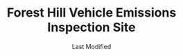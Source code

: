 ---
layout: location-page
date: Last Modified
description: "Local COVID-19 testing is available at Forest Hill Vehicle Emissions Inspection Site in Forest Hill, Maryland, USA."
permalink: "locations/maryland/forest-hill/forest-hill-vehicle-emissions-inspection-site/"
tags:
  - locations
  - maryland
title: Forest Hill Vehicle Emissions Inspection Site
uniqueName: forest-hill-vehicle-emissions-inspection-site
state: Maryland
stateAbbr: MD
hood: "Forest Hill"
address: "1631 Robin Cir #3068"
city: "Forest Hill"
zip: "21050"
zipsNearby: "19701 19934 19936 19703 19938 19706 19901 19902 19903 19904 19905 19906 19943 19953 19707 19955 19708 19961 19962 19709 19710 19702 19711 19712 19713 19714 19715 19716 19717 19718 19725 19726 19720 19721 19730 19731 19732 19733 19977 19734 19979 19735 19801 19802 19803 19804 19805 19806 19807 19808 19809 19810 19850 19880 19884 19885 19886 19890 19891 19892 19893 19894 19895 19896 19897 19898 19899 19980 19736 19964 08001 08014 08023 08027 08323 08038 08039 08067 08069 08070 08072 08079 08353 08085 08098 15468 17301 19501 17302 17501 17003 17303 17304 17502 17503 17504 17306 17375 19506 19507 17307 17505 19508 17506 17214 17007 17507 17309 17508 17010 17001 17011 17012 17089 17013 17015 17310 17509 17311 17512 17516 17016 17083 17312 17313 17018 17314 17517 17019 19518 17518 17316 17519 17520 17317 17022 17521 19520 17318 17025 17522 17549 17319 17320 17321 17322 17323 17026 17527 17324 19523 17325 17327 17329 17528 17529 17027 17028 17331 17332 17333 17334 17335 17101 17102 17103 17104 17105 17106 17107 17108 17109 17110 17111 17112 17113 17120 17121 17122 17123 17124 17125 17126 17127 17128 17129 17130 17140 17177 17033 17034 17532 17533 17036 17337 17534 17038 17535 17536 17039 17537 17573 17601 17602 17603 17604 17605 17606 17607 17608 17611 17622 17699 17538 17041 17042 17046 17043 17540 17339 17543 17340 17342 17343 17344 17345 17545 17547 17053 17550 17050 17055 17057 17551 19540 19542 19543 19544 17064 17065 17552 17554 17347 17067 17555 17070 17349 17557 17072 17073 17350 17352 17560 17077 17353 17078 17562 17563 17564 17565 19548 17566 17355 19601 19602 19603 19604 19605 19606 19607 19608 19609 19610 19611 19612 17567 17356 17568 19550 17569 17085 17570 17087 19551 17572 17358 17250 17088 17360 19554 17361 17575 17576 17261 17354 17362 17578 17363 17579 17093 17580 19560 17581 17364 17983 17582 17365 19565 17583 17584 17366 17585 19567 17368 17315 17401 17402 17403 17404 17405 17406 17407 17408 17415 17370 17371 17372 17272 19310 19311 19312 19421 19316 19008 19317 19013 19014 19015 19016 19022 19017 19425 19319 19320 19330 19331 19339 19340 19397 19398 19399 19432 19333 19335 19372 19028 19341 19353 19033 19342 19343 19039 19043 19098 19344 19345 19346 19347 19348 19442 19350 19052 19351 19352 19354 19355 19060 19061 19037 19063 19064 19065 19086 19091 19357 19358 19070 19360 19073 19074 19362 19363 19301 19457 19365 19453 19460 19366 19367 19464 19465 19076 19078 19468 19369 19470 19475 19371 19081 19373 19374 19375 19480 19481 19482 19484 19485 19493 19494 19495 19496 19376 19380 19381 19382 19383 19388 19318 19390 19395 19094 20001 20002 20003 20004 20005 20006 20007 20008 20009 20010 20011 20012 20013 20015 20016 20017 20018 20019 20020 20022 20023 20024 20026 20027 20029 20030 20032 20033 20035 20036 20037 20038 20039 20040 20041 20042 20043 20044 20045 20046 20047 20049 20050 20051 20052 20053 20055 20056 20057 20058 20059 20060 20061 20062 20063 20064 20065 20066 20067 20068 20069 20070 20071 20073 20074 20075 20076 20077 20078 20080 20081 20082 20088 20090 20091 20097 20098 20201 20202 20203 20204 20206 20207 20208 20210 20211 20212 20213 20214 20215 20216 20217 20218 20219 20220 20221 20222 20223 20224 20226 20227 20228 20229 20230 20232 20233 20235 20237 20238 20239 20240 20241 20242 20244 20245 20250 20251 20254 20260 20261 20262 20265 20266 20268 20270 20277 20289 20299 20301 20303 20306 20307 20310 20314 20317 20318 20319 20330 20340 20350 20355 20370 20372 20373 20374 20375 20376 20380 20388 20389 20390 20391 20392 20393 20394 20395 20398 20401 20402 20403 20404 20405 20406 20407 20408 20409 20410 20411 20412 20413 20414 20415 20416 20417 20418 20419 20420 20421 20422 20423 20424 20425 20426 20427 20428 20429 20431 20433 20434 20435 20436 20437 20439 20440 20441 20442 20444 20447 20451 20453 20456 20460 20463 20468 20469 20470 20472 20500 20501 20502 20503 20504 20505 20506 20507 20508 20509 20510 20511 20515 20520 20521 20522 20523 20524 20525 20526 20527 20528 20529 20530 20531 20532 20533 20534 20535 20536 20537 20538 20539 20540 20541 20542 20543 20544 20546 20547 20548 20549 20551 20552 20553 20554 20555 20557 20558 20559 20560 20565 20566 20570 20571 20572 20573 20575 20576 20577 20578 20579 20580 20581 20585 20586 20590 20591 20593 20594 20597 20599 20701 20861 20862 20838 20839 20704 20705 20810 20811 20813 20814 20815 20816 20817 20824 20825 20827 20889 20892 20894 20710 20715 20716 20717 20718 20719 20720 20721 20841 20722 20833 20866 20818 20731 20743 20747 20753 20791 20799 20733 20871 20740 20741 20742 20872 20751 20842 20754 20755 20758 20759 20877 20878 20879 20882 20883 20884 20885 20886 20898 20899 20765 20896 20874 20875 20876 20812 20769 20768 20770 20771 20776 20777 20781 20782 20783 20784 20785 20787 20788 20794 20891 20895 20703 20706 20707 20708 20709 20723 20724 20725 20726 20711 20712 20714 20830 20832 20697 20790 20797 20737 20738 20847 20848 20849 20850 20851 20852 20853 20854 20855 20857 20859 20860 20763 20764 20901 20902 20903 20904 20905 20906 20907 20908 20910 20911 20912 20913 20914 20915 20916 20918 20993 20997 20868 20897 20746 20748 20752 20757 20762 20779 20772 20773 20774 20775 20792 20880 20778 20598 21001 21005 21010 21009 21710 21401 21403 21404 21405 21409 21411 21412 21402 21012 21013 21092 21201 21202 21203 21204 21205 21206 21207 21208 21209 21210 21211 21212 21213 21214 21215 21216 21217 21218 21219 21220 21221 21222 21223 21224 21225 21226 21227 21228 21229 21230 21231 21233 21234 21235 21236 21237 21239 21240 21241 21244 21250 21251 21252 21263 21264 21270 21273 21275 21278 21279 21280 21281 21282 21284 21285 21286 21287 21288 21289 21290 21297 21298 21607 21014 21015 21017 21018 21610 21020 21612 21714 21022 21717 21023 21719 21913 21617 21914 21027 21915 21619 21620 21690 21916 21623 21656 21028 21029 21030 21031 21065 21917 21044 21045 21046 21918 21625 21114 21032 21628 21034 21035 21036 21629 21919 21601 21037 21040 21920 21921 21922 21041 21042 21043 21727 21047 21048 21050 21051 21052 21701 21702 21703 21704 21705 21709 21053 21635 21054 21930 21056 21057 21060 21061 21062 21737 21738 21071 21636 21638 21639 21074 21075 21076 21077 21078 21640 21641 21082 21644 21084 21085 21645 21757 21087 21759 21762 21090 21723 21765 21093 21094 21088 21102 21649 21105 21650 21106 21769 21108 21651 21111 21770 21771 21652 21653 21754 21774 21775 21776 21901 21113 21117 21120 21122 21123 21128 21130 21902 21903 21131 21904 21132 21657 21658 21133 21136 21139 21660 21911 21140 21661 21778 21662 21780 21624 21647 21663 21144 21146 21665 21150 21152 21153 21666 21667 21154 21668 21784 21787 21670 21788 21671 21791 21792 21155 21156 21793 21912 21794 21157 21158 21160 21161 21162 21676 21797 21798 21104 21163 21678 21679 22201 22202 22203 22204 22205 22206 22207 22209 22210 22211 22212 22213 22214 22215 22216 22217 22219 22222 22225 22226 22227 22230 22240 22241 22242 22243 22244 22245 22246 20189 22066 22067 22101 22102 22103 22106 22107 22108 22109 56901 56902 56904 56915 56920 56933 56944 56945 56950 56965 56972 19489 19640 19887 19889 21098 21260 21261 17008 17091 17326 19487 21265 21268 21274 21283 21606 21681 21682 21683 21684 21685 21686 21687 21688 22218 22223 22229 22234" 
mapUrl: "http://maps.apple.com/?q=Forest+Hill+Vehicle+Emissions+Inspection+Site&address=1631+Robin+Cir+3068,Forest+Hill,Maryland,21050"
locationType: Drive-thru
phone: ""
website: "https://www.umms.org/uch/coronavirus/mobile-testing"
onlineBooking: undefined
closed: undefined
closedUpdate: May 18th, 2020
notes: "By appointment only. Requires doctor's referral. For individuals with symptoms."
days: M, W, Th, F
hours: 10AM-2PM
ctaMessage: Learn more
ctaUrl: "https://www.umms.org/uch/coronavirus/mobile-testing"
---